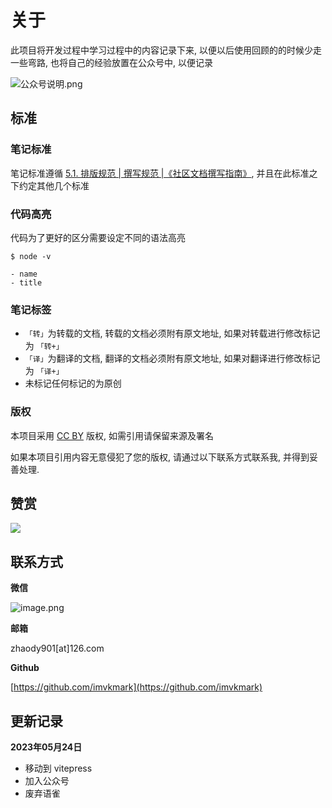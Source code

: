 # 关于

此项目将开发过程中学习过程中的内容记录下来, 以便以后使用回顾的的时候少走一些弯路, 也将自己的经验放置在公众号中, 以便记录

![公众号说明.png](https://file.wulicode.com/doc/20230524/1684926306080.png)

## 标准

### 笔记标准

笔记标准遵循 [5.1. 排版规范 | 撰写规范 |《社区文档撰写指南》](https://learnku.com/docs/writing-docs/typesetting-specification/1775), 并且在此标准之下约定其他几个标准

### 代码高亮

代码为了更好的区分需要设定不同的语法高亮

```shell
$ node -v
```

```
- name 
- title
```

### 笔记标签

- `「转」`为转载的文档, 转载的文档必须附有原文地址, 如果对转载进行修改标记为 `「转+」`
- `「译」`为翻译的文档, 翻译的文档必须附有原文地址, 如果对翻译进行修改标记为 `「译+」`
- 未标记任何标记的为原创

### 版权

本项目采用 [CC BY](https://creativecommons.org/licenses/by/4.0/) 版权, 如需引用请保留来源及署名

如果本项目引用内容无意侵犯了您的版权, 请通过以下联系方式联系我, 并得到妥善处理.

## 赞赏

![](https://file.wulicode.com/doc/20230531/1685531579752.png)


## 联系方式

**微信**

![image.png](https://file.wulicode.com/yuque/202208/14/18/2011XIIBW44D.png?x-oss-process=image/resize,h_215)

**邮箱**

zhaody901[at]126.com

**Github**

[https://github.com/imvkmark](https://github.com/imvkmark)

## 更新记录

**2023年05月24日**

- 移动到 vitepress
- 加入公众号
- 废弃语雀


